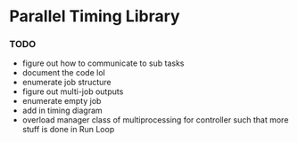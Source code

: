 # Parallel Timing Library

### TODO
- figure out how to communicate to sub tasks
- document the code lol
- enumerate job structure
- figure out multi-job outputs
- enumerate empty job
- add in timing diagram
- overload manager class of multiprocessing for controller such that 
  more stuff is done in Run Loop